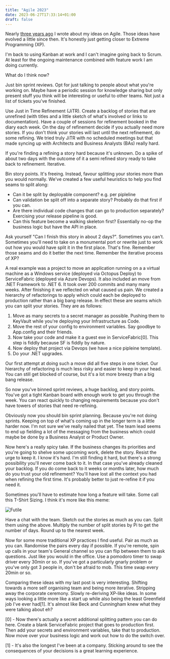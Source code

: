 ```yaml
---
title: "Agile 2023"
date: 2023-06-27T17:33:14+01:00
draft: false
---
```


Nearly [three years ago](/posts/tech/agile) I wrote about my ideas on Agile. Those ideas have evolved a little since then. It's honestly just getting closer to Extreme Programming (XP).

I'm back to using Kanban at work and I can't imagine going back to Scrum. At least for the ongoing maintenance combined with feature work I am doing currently.

What do I think now?

Just bin sprint reviews. Opt for just talking to people about what you're working on. Maybe have a periodic session for knowledge sharing but only present stuff you think will be interesting or useful to other teams. Not just a list of tickets you've finished.

Use Just in Time Refinement (JiTR). Create a backlog of stories that are unrefined (with titles and a little sketch of what's involved or links to documentation). Have a couple of sessions for refinement booked in the diary each week. On the day of refinement decide if you actually need more stories. If you don't think your stories will last until the next refinement, do some refining. We tried truly JiTR with no scheduled meetings but that made syncing up with Architects and Business Analysts (BAs) really hard.

If you're finding a refining a story hard because it's unknown. Do a spike of about two days with the outcome of it a semi refined story ready to take back to refinement. Iterative.

Bin story points. It's freeing. Instead, favour splitting your stories more than you would normally. We've created a few useful heuristics to help you find seams to split along:

 - Can it be split by deployable component? e.g. per pipleline 
 - Can validation be split off into a separate story? Probably do that first if you can.
 - Are there individual code changes that can go to production separately? Exercising your release pipeline is good.
 - Can this feature become a walking skeleton first? Essentially no-op the business logic but have the API in place.

Ask yourself "Can I finish this story in about 2 days?". Sometimes you can't. Sometimes you'll need to take on a monumental port or rewrite just to work out how you would have split it in the first place. That's fine. Remember those seams and do it better the next time. Remember the iterative process of XP?

A real example was a project to move an application running on a a virtual machine as a Windows service (deployed via Octopus Deploy) to ServiceFabric (deployed via Azure Devops). It also included an move from .NET Framework to .NET 6. It took over 200 commits and many many weeks. After finishing it we reflected on what caused us pain. We created a hierarchy of refactorings to apply which could each be deployed to production rather than a big bang release. In effect these are seams which you can split your stories. They are as follows:

1. Move as many secrets to a secret manager as possible. Pushing them to KeyVault while you're deploying your Infrastructure as Code.
2. Move the rest of your config to environment variables. Say goodbye to App.config and their friends.
3. Now take your code and make it a guest exe in ServiceFabric[0]. This step is fiddly because SF is fiddly by nature.
4. Now deploy that project via Devops (we have a nice pipleine template).
5. Do your .NET upgrades.

Our first attempt at doing such a move did all five steps in one ticket. Our hierarchy of refactoring is much less risky and easier to keep in your head. You can still get blocked of course, but it's a lot more breezy than a big bang release.

So now you've binned sprint reviews, a huge backlog, and story points. You've got a tight Kanban board with enough work to get you through the week. You can react quickly to changing requirements because you don't have towers of stories that need re-refining. 

Obviously now you should bin sprint planning. Because you're not doing sprints. Keeping on top of what's coming up in the longer term is a little harder now. I'm not sure we've really nailed that yet. The team lead seems to end up fielding a lot of the messaging from the business which could maybe be done by a Business Analyst or Product Owner.

Now here's a really spicy take. If the business changes its priorities and you're going to shelve some upcoming work, delete the story. Resist the urge to keep it. I know it's hard. I'm still finding it hard, but there's a strong possibility you'll never come back to it. In that case you've already cleaned your backlog. If you do come back to it weeks or months later, how much do you trust your old refinement? You'll have lost all the context you had when refining the first time. It's probably better to just re-refine it if you need it.

Sometimes you'll have to estimate how long a feature will take. Some call this T-Shirt Sizing. I think it's more like this meme:

![Futile](/content/images/2023/06/language.jpeg)

Have a chat with the team. Sketch out the stories as much as you can. Split them using the above. Multiply the number of split stories by Pi to get the number of days. Round up to the nearest week.

Now for some more traditional XP practices I find useful. Pair as much as you can. Randomise the pairs every day if possible. If you're remote, spin up calls in your team's General channel so you can flip between them to ask questions. Just like you would in the office. Use a pomodoro timer to swap driver every 30min or so. If you've got a particularly gnarly problem or you've only got 3 people in, don't be afraid to mob. This time swap every 20min or so.

Comparing these ideas with my last post is very interesting. Shifting towards a more self organising team and being more iterative. Stripping away the corporate ceremony. Slowly re-deriving XP-like ideas. In some ways looking a little more like a start up while also being the least Greenfield job I've ever had[1]. It's almost like Beck and Cunningham knew what they were talking about eh?

[0] - Now there's actually a secret additional splitting pattern you can do here. Create a blank ServiceFabric project that goes to production first. Then add your secrets and environment variables, take that to production. Now move over your business logic and work out how to do the switch over.

[1] - It's also the longest I've been at a company. Sticking around to see the consequences of your decisions is a great learning experience.